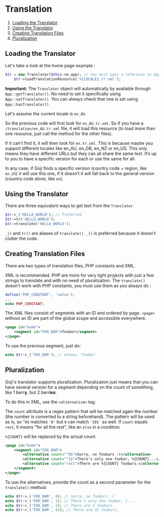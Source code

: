Translation
===========

1. [Loading the Translator](#loading-the-translator)
2. [Using the Translator](#using-the-translator)
3. [Creating Translation Files](#creating-translation-files)
4. [Pluralization](#pluralization)

Loading the Translator
----------------------

Let's take a look at the home page example :

```php
$tr = new Translator($this->m_app); // You must pass a reference to App
    $tr->loadTranslationResource('%{LOCALE}.tr.xml');
```

**Important:** The `Translator` object will automatically by available through `App::getTranslator()`.
No need to set it specifically using `App::setTranslator()`. You can always check that one is set using
`App::hasTranslator()`.

Let's assume the current locale is `en_AU`.

So the previous code will first look for `en_AU.tr.xml`. So if you have a `/translation/en_AU.tr.xml`
file, it will load this resource (to load more than one resource, just call the method for the other
files).

If it can't find it, it will then look for `en.tr.xml`. This is because maybe you support different
locales like en_AU, en_GB, en_NZ or en_US. This only means they have different URLs but they can all
share the same text. It’s up to you to have a specific version for each or use the same for all.

In any case, if Goji finds a specific version (country code + region, like `en_US`) it will use this
one, if it doesn’t it will fall back to the general version (country code alone, like `en`).

Using the Translator
--------------------

There are three equivalent ways to get text from the `Translator`.

```php
$tr->_('HELLO_WORLD'); // Preferred
$tr->tr('HELLO_WORLD');
$tr->translate('HELLO_WORLD');
```

`_()` and `tr()` are aliases of `translate()`. `_()` is preferred because it doesn't clutter the code.

Creating Translation Files
--------------------------

There are two types of translation files, PHP constants and XML.

XML is recommended. PHP are more for very light projects with just a few strings to translate and with
no need of pluralization. The `translate()` doesn't work with PHP constants, you must use them as you
always do :

```php
define('PHP_CONSTANT', 'value');
...
echo PHP_CONSTANT;
```

The XML files consist of segments with an ID and ordered by page. `<page>` without an ID are part of
the global scope and accessible everywhere.

```xml
<page id="home">
    <segment id="FOO_BAR">foobar</segment>
</page>
```

To use the previous segment, just do:

```php
echo $tr->_('FOO_BAR'); // echoes 'foobar'
```

Pluralization
-------------

Goji's translator supports pluralization. Pluralization just means that you can have several version
for a segment depending on the count of something, like 1 berr**y**, but 2 berr**ies**.

To do this in XML, use the `<alternative>` tag.

The `count` attribute is a regex pattern that will be matched again the number (the number is converted
to a string beforehand). The pattern will be used as is, so `^0$` matches `'0'` but `0` can match `'101'`
as well. If `count` equals `rest`, it means "for all the rest", like an `else` in a condition. 

`%{COUNT}` will be replaced by the actual count.

```xml
<page id="home">
    <segment id="FOO_BAR">
        <alternative count="^0$">Sorry, no foobars :(</alternative>
        <alternative count="^1$">There's only one foobar, %{COUNT}...</alternative>
        <alternative count="rest">There are %{COUNT} foobars.</alternative>
    </segment>
</page>
```

To use the alternatives, provide the count as a second parameter for the `translate()` method:

```php
echo $tr->_('FOO_BAR', 0); // Sorry, no foobars :(
echo $tr->_('FOO_BAR', 1); // There's only one foobar, 1...
echo $tr->_('FOO_BAR', 2); // There are 2 foobars.
echo $tr->_('FOO_BAR', 42); // There are 42 foobars.
```
